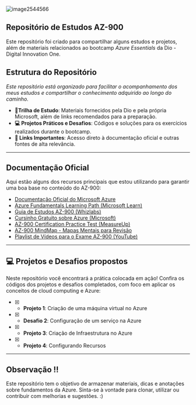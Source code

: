 
![image2544566](https://github.com/user-attachments/assets/051e5aab-0b0f-4ca0-b1db-a6226fd189dc)


## Repositório de Estudos AZ-900

Este repositório foi criado para compartilhar alguns estudos e projetos, além de materiais relacionados ao bootcamp *Azure Essentials* da Dio - Digital Innovation One. 

## Estrutura do Repositório

*Este repositório está organizado para facilitar o acompanhamento dos meus estudos e compartilhar o conhecimento adquirido ao longo do caminho.*

- **📎Trilha de Estudo**: Materiais fornecidos pela Dio e pela própria Microsoft, além de links recomendados para a preparação.
- **💻 Projetos Práticos e Desafios**: Códigos e soluções para os exercícios realizados durante o bootcamp.
- **🔗 Links Importantes**: Acesso direto à documentação oficial e outras fontes de alta relevância.

---

## Documentação Oficial 
Aqui estão alguns dos recursos principais que estou utilizando para garantir uma boa base no conteúdo do AZ-900:

- [Documentação Oficial do Microsoft Azure](https://learn.microsoft.com/en-us/certifications/exams/az-900)
- [Azure Fundamentals Learning Path (Microsoft Learn)](https://learn.microsoft.com/en-us/training/paths/azure-fundamentals/)
- [Guia de Estudos AZ-900 (Whizlabs)](https://www.whizlabs.com/blog/az-900-microsoft-azure-fundamentals-exam-preparation-guide/)
- [Cursinho Gratuito sobre Azure (Microsoft)](https://docs.microsoft.com/en-us/learn/paths/az-900-describe-cloud-concepts/)
- [AZ-900 Certification Practice Test (MeasureUp)](https://www.measureup.com/Microsoft-Azure-Fundamentals-AZ-900_p_6908.html)
- [AZ-900 MindMap - Mapas Mentais para Revisão](https://github.com/techexpertin/azure-az-900-mindmap)
- [Playlist de Vídeos para o Exame AZ-900 (YouTube)](https://www.youtube.com/playlist?list=PLlVtbbG169nF_UdPRb4hkpZ0cNyLpvb2T)



---

## 💻 Projetos e Desafios propostos
Neste repositório você encontrará a prática colocada em ação! Confira os códigos dos projetos e desafios completados, com foco em aplicar os conceitos de cloud computing e Azure:

- [x] - **Projeto 1**: Criação de uma máquina virtual no Azure
- [x] - **Desafio 2**:  Configuração de um serviço na Azure
- [x] - **Projeto 3**: Criação de Infraestrutura no Azure
- [x] - **Projeto 4**: Configurando Recursos

---

## Observação ‼️

Este repositório tem o objetivo de armazenar materiais, dicas e anotações sobre fundamentos da Azure. Sinta-se à vontade para clonar, utilizar ou contribuir com melhorias e sugestões. :)





